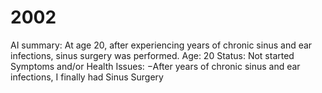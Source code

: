 # 2002

AI summary: At age 20, after experiencing years of chronic sinus and ear infections, sinus surgery was performed.
Age: 20
Status: Not started
Symptoms and/or Health Issues: −After years of chronic sinus and ear infections, I finally had Sinus Surgery